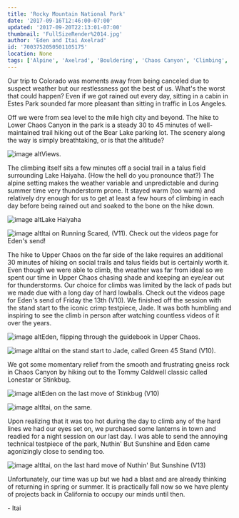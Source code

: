 ```yaml
---
title: 'Rocky Mountain National Park'
date: '2017-09-16T12:46:00-07:00'
updated: '2017-09-20T22:13:01-07:00'
thumbnail: 'FullSizeRender%2014.jpg'
author: 'Eden and Itai Axelrad'
id: '7003752050501105175'
location: None
tags: ['Alpine', 'Axelrad', 'Bouldering', 'Chaos Canyon', 'Climbing', 'Colorado', 'RMNP']
---
```

Our trip to Colorado was moments away from being canceled due to suspect weather but our restlessness got the best of us. What's the worst that could happen? Even if we got rained out every day, sitting in a cabin in Estes Park sounded far more pleasant than sitting in traffic in Los Angeles.

Off we were from sea level to the mile high city and beyond. The hike to Lower Chaos Canyon in the park is a steady 30 to 45 minutes of well-maintained trail hiking out of the Bear Lake parking lot. The scenery along the way is simply breathtaking, or is that the altitude?

![image alt](/images/FullSizeRender%2014.jpg)Views.

The climbing itself sits a few minutes off a social trail in a talus field surrounding Lake Haiyaha. (How the hell do you pronounce that?) The alpine setting makes the weather variable and unpredictable and during summer time very thunderstorm prone. It stayed warm (too warm) and relatively dry enough for us to get at least a few hours of climbing in each day before being rained out and soaked to the bone on the hike down.

![image alt](/images/FullSizeRender%2010.jpg)Lake Haiyaha

![image alt](/images/IMG_4814.JPG)Itai on Running Scared, (V11). Check out the videos page for Eden's send!

The hike to Upper Chaos on the far side of the lake requires an additional 30 minutes of hiking on social trails and talus fields but is certainly worth it. Even though we were able to climb, the weather was far from ideal so we spent our time in Upper Chaos chasing shade and keeping an eye/ear out for thunderstorms. Our choice for climbs was limited by the lack of pads but we made due with a long day of hard lowballs. Check out the videos page for Eden's send of Friday the 13th (V10). We finished off the session with the stand start to the iconic crimp testpiece, Jade. It was both humbling and inspiring to see the climb in person after watching countless videos of it over the years. 

![image alt](/images/FullSizeRender%2013.jpg)Eden, flipping through the guidebook in Upper Chaos.

![image alt](/images/IMG_4876.JPG)Itai on the stand start to Jade, called Green 45 Stand (V10).

We got some momentary relief from the smooth and frustrating gneiss rock in Chaos Canyon by hiking out to the Tommy Caldwell classic called Lonestar or Stinkbug. 

![image alt](/images/FullSizeRender%2010%20copy.jpg)Eden on the last move of Stinkbug (V10)

![image alt](/images/IMG_4913.JPG)Itai, on the same.

[](/images/IMG_4913.JPG)

Upon realizing that it was too hot during the day to climb any of the hard lines we had our eyes set on, we purchased some lanterns in town and readied for a night session on our last day.
I was able to send the annoying technical testpiece of the park, Nuthin' But Sunshine and Eden came agonizingly close to sending too. 

![image alt](/images/IMG_4932.JPG)Itai, on the last hard move of Nuthin' But Sunshine (V13)

Unfortunately, our time was up but we had a blast and are already thinking of returning in spring or summer. It is practically fall now so we have plenty of projects back in California to occupy our minds until then. 

\- Itai

